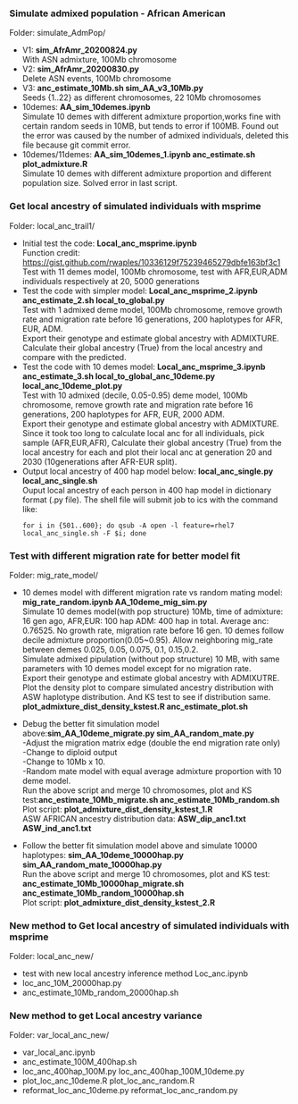 
### Simulate admixed population - African American
Folder: simulate_AdmPop/

* V1: __sim_AfrAmr_20200824.py__  
With ASN admixture, 100Mb chromosome 
* V2: __sim_AfrAmr_20200830.py__  
Delete ASN events, 100Mb chromosome  
* V3: __anc_estimate_10Mb.sh sim_AA_v3_10Mb.py__  
Seeds {1..22} as different chromosomes, 22 10Mb chromosomes
* 10demes: __AA_sim_10demes.ipynb__  
Simulate 10 demes with different admixture proportion,works fine with certain random seeds in 10MB, but tends to error if 100MB. 
Found out the error was caused by the number of admixed individuals, deleted this file because git commit error.
* 10demes/11demes: __AA_sim_10demes_1.ipynb anc_estimate.sh plot_admixture.R__  
Simulate 10 demes with different admixture proportion and different population size. Solved error in last script. 


### Get local ancestry of simulated individuals with msprime
Folder: local_anc_trail1/

* Initial test the code: __Local_anc_msprime.ipynb__    
  Function credit: https://gist.github.com/rwaples/10336129f75239465279dbfe163bf3c1  
  Test with 11 demes model, 100Mb chromosome, test with AFR,EUR,ADM individuals respectively at 20, 5000 generations
* Test the code with simpler model: __Local_anc_msprime_2.ipynb anc_estimate_2.sh local_to_global.py__  
  Test with 1 admixed deme model, 100Mb chromosome, remove growth rate and migration rate before 16 generations, 200 haplotypes for AFR, EUR, ADM.   
  Export their genotype and estimate global ancestry with ADMIXTURE.  
  Calculate their global ancestry (True) from the local ancestry and compare with the predicted.
* Test the code with 10 demes model: __Local_anc_msprime_3.ipynb anc_estimate_3.sh local_to_global_anc_10deme.py local_anc_10deme_plot.py__  
  Test with 10 admixed (decile, 0.05-0.95) deme model, 100Mb chromosome, remove growth rate and migration rate before 16 generations, 200 haplotypes for AFR, EUR,     2000 ADM.  
  Export their genotype and estimate global ancestry with ADMIXTURE.  
  Since it took too long to calculate local anc for all individuals, pick sample (AFR,EUR,AFR), Calculate their global ancestry (True) from the local ancestry for     each and plot their local anc at generation 20 and 2030 (10generations after AFR-EUR split).
* Output local ancestry of 400 hap model below: __local_anc_single.py local_anc_single.sh__  
  Ouput local ancestry of each person in 400 hap model in dictionary format (.py file).
  The shell file will submit job to ics with the command like: 
  ```
  for i in {501..600}; do qsub -A open -l feature=rhel7 local_anc_single.sh -F $i; done
  ```

### Test with different migration rate for better model fit
Folder: mig_rate_model/

* 10 demes model with different migration rate vs random mating model: __mig_rate_random.ipynb AA_10deme_mig_sim.py__  
  Simulate 10 demes model(with pop structure) 10Mb, time of admixture: 16 gen ago, AFR,EUR: 100 hap ADM: 400 hap in total. Average anc: 0.76525. No growth rate,       migration rate before 16 gen. 10 demes follow decile admixture proportion(0.05~0.95). Allow neighboring mig_rate between demes 0.025, 0.05, 0.075, 0.1, 0.15,0.2.  
  Simulate admixed pipulation (without pop structure) 10 MB, with same parameters with 10 demes model except for no migration rate.  
  Export their genotype and estimate global ancestry with ADMIXUTRE. Plot the density plot to compare simulated ancestry distribution with ASW haplotype      distribution. And KS test to see if distribution same. __plot_admixture_dist_density_kstest.R anc_estimate_plot.sh__  

* Debug the better fit simulation model above:__sim_AA_10deme_migrate.py sim_AA_random_mate.py__  
  -Adjust the migration matrix edge (double the end migration rate only)  
  -Change to diploid output  
  -Change to 10Mb x 10.  
  -Random mate model with equal average admixture proportion with 10 deme model.  
  Run the above script and merge 10 chromosomes, plot and KS test:__anc_estimate_10Mb_migrate.sh anc_estimate_10Mb_random.sh__  
  Plot script: __plot_admixture_dist_density_kstest_1.R__  
  ASW AFRICAN ancestry distribution data: __ASW_dip_anc1.txt ASW_ind_anc1.txt__   
  

* Follow the better fit simulation model above and simulate 10000 haplotypes: __sim_AA_10deme_10000hap.py sim_AA_random_mate_10000hap.py__  
  Run the above script and merge 10 chromosomes, plot and KS test: __anc_estimate_10Mb_10000hap_migrate.sh anc_estimate_10Mb_random_10000hap.sh__  
  Plot script: __plot_admixture_dist_density_kstest_2.R__  
  
### New method to Get local ancestry of simulated individuals with msprime 
Folder: local_anc_new/

* test with new local ancestry inference method Loc_anc.ipynb
* loc_anc_10M_20000hap.py 
* anc_estimate_10Mb_random_20000hap.sh 

### New method to get Local ancestry variance
Folder: var_local_anc_new/

* var_local_anc.ipynb
* anc_estimate_100M_400hap.sh
* loc_anc_400hap_100M.py loc_anc_400hap_100M_10deme.py 
* plot_loc_anc_10deme.R plot_loc_anc_random.R
* reformat_loc_anc_10deme.py reformat_loc_anc_random.py






